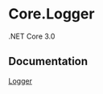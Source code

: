 # Core.Logger

.NET Core 3.0

## Documentation

[Logger](https://github.com/kitpymes/netcore-logger/tree/master/Core.Logger)
